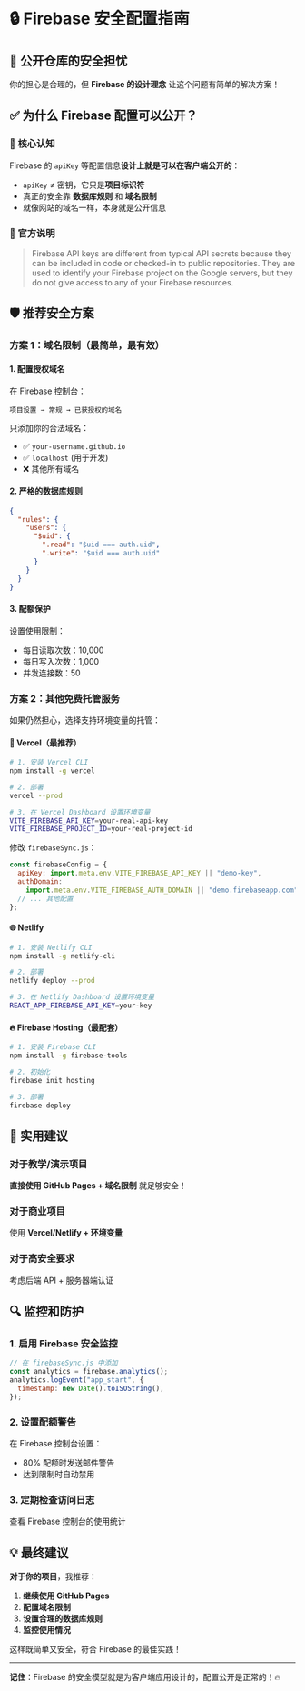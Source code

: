 # 🔒 Firebase 安全配置指南

## 🤔 公开仓库的安全担忧

你的担心是合理的，但 **Firebase 的设计理念** 让这个问题有简单的解决方案！

## ✅ 为什么 Firebase 配置可以公开？

### 🔑 核心认知

Firebase 的 `apiKey` 等配置信息**设计上就是可以在客户端公开的**：

- `apiKey` ≠ 密钥，它只是**项目标识符**
- 真正的安全靠 **数据库规则** 和 **域名限制**
- 就像网站的域名一样，本身就是公开信息

### 📖 官方说明

> Firebase API keys are different from typical API secrets because they can be included in code or checked-in to public repositories. They are used to identify your Firebase project on the Google servers, but they do not give access to any of your Firebase resources.

## 🛡️ 推荐安全方案

### 方案 1：域名限制（最简单，最有效）

#### 1. 配置授权域名

在 Firebase 控制台：

```
项目设置 → 常规 → 已获授权的域名
```

只添加你的合法域名：

- ✅ `your-username.github.io`
- ✅ `localhost` (用于开发)
- ❌ 其他所有域名

#### 2. 严格的数据库规则

```json
{
  "rules": {
    "users": {
      "$uid": {
        ".read": "$uid === auth.uid",
        ".write": "$uid === auth.uid"
      }
    }
  }
}
```

#### 3. 配额保护

设置使用限制：

- 每日读取次数：10,000
- 每日写入次数：1,000
- 并发连接数：50

### 方案 2：其他免费托管服务

如果仍然担心，选择支持环境变量的托管：

#### 🚀 Vercel（最推荐）

```bash
# 1. 安装 Vercel CLI
npm install -g vercel

# 2. 部署
vercel --prod

# 3. 在 Vercel Dashboard 设置环境变量
VITE_FIREBASE_API_KEY=your-real-api-key
VITE_FIREBASE_PROJECT_ID=your-real-project-id
```

修改 `firebaseSync.js`：

```javascript
const firebaseConfig = {
  apiKey: import.meta.env.VITE_FIREBASE_API_KEY || "demo-key",
  authDomain:
    import.meta.env.VITE_FIREBASE_AUTH_DOMAIN || "demo.firebaseapp.com",
  // ... 其他配置
};
```

#### 🌐 Netlify

```bash
# 1. 安装 Netlify CLI
npm install -g netlify-cli

# 2. 部署
netlify deploy --prod

# 3. 在 Netlify Dashboard 设置环境变量
REACT_APP_FIREBASE_API_KEY=your-key
```

#### 🔥 Firebase Hosting（最配套）

```bash
# 1. 安装 Firebase CLI
npm install -g firebase-tools

# 2. 初始化
firebase init hosting

# 3. 部署
firebase deploy
```

## 🎯 实用建议

### 对于教学/演示项目

**直接使用 GitHub Pages + 域名限制** 就足够安全！

### 对于商业项目

使用 **Vercel/Netlify + 环境变量**

### 对于高安全要求

考虑后端 API + 服务器端认证

## 🔍 监控和防护

### 1. 启用 Firebase 安全监控

```javascript
// 在 firebaseSync.js 中添加
const analytics = firebase.analytics();
analytics.logEvent("app_start", {
  timestamp: new Date().toISOString(),
});
```

### 2. 设置配额警告

在 Firebase 控制台设置：

- 80% 配额时发送邮件警告
- 达到限制时自动禁用

### 3. 定期检查访问日志

查看 Firebase 控制台的使用统计

## 💡 最终建议

**对于你的项目**，我推荐：

1. **继续使用 GitHub Pages**
2. **配置域名限制**
3. **设置合理的数据库规则**
4. **监控使用情况**

这样既简单又安全，符合 Firebase 的最佳实践！

---

**记住**：Firebase 的安全模型就是为客户端应用设计的，配置公开是正常的！🔥
